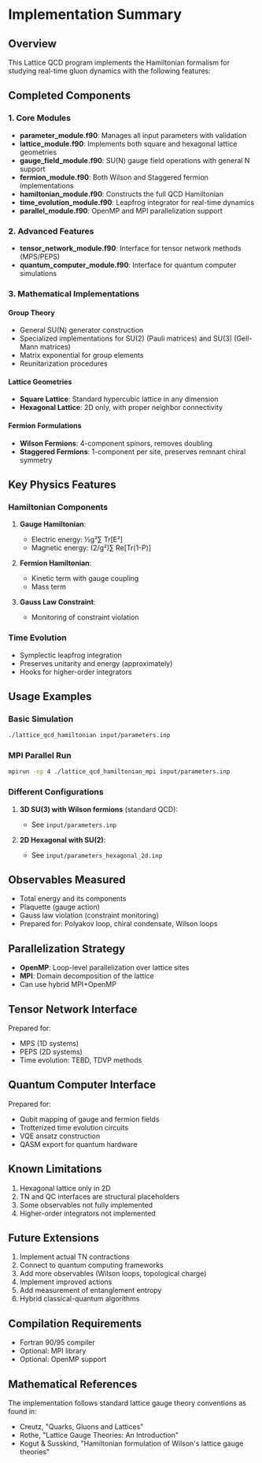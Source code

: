 # Implementation Summary

## Overview

This Lattice QCD program implements the Hamiltonian formalism for studying real-time gluon dynamics with the following features:

## Completed Components

### 1. Core Modules

- **parameter_module.f90**: Manages all input parameters with validation
- **lattice_module.f90**: Implements both square and hexagonal lattice geometries
- **gauge_field_module.f90**: SU(N) gauge field operations with general N support
- **fermion_module.f90**: Both Wilson and Staggered fermion implementations
- **hamiltonian_module.f90**: Constructs the full QCD Hamiltonian
- **time_evolution_module.f90**: Leapfrog integrator for real-time dynamics
- **parallel_module.f90**: OpenMP and MPI parallelization support

### 2. Advanced Features

- **tensor_network_module.f90**: Interface for tensor network methods (MPS/PEPS)
- **quantum_computer_module.f90**: Interface for quantum computer simulations

### 3. Mathematical Implementations

#### Group Theory
- General SU(N) generator construction
- Specialized implementations for SU(2) (Pauli matrices) and SU(3) (Gell-Mann matrices)
- Matrix exponential for group elements
- Reunitarization procedures

#### Lattice Geometries
- **Square Lattice**: Standard hypercubic lattice in any dimension
- **Hexagonal Lattice**: 2D only, with proper neighbor connectivity

#### Fermion Formulations
- **Wilson Fermions**: 4-component spinors, removes doubling
- **Staggered Fermions**: 1-component per site, preserves remnant chiral symmetry

## Key Physics Features

### Hamiltonian Components

1. **Gauge Hamiltonian**:
   - Electric energy: ½g²∑ Tr[E²]
   - Magnetic energy: (2/g²)∑ Re[Tr(1-P)]

2. **Fermion Hamiltonian**:
   - Kinetic term with gauge coupling
   - Mass term

3. **Gauss Law Constraint**:
   - Monitoring of constraint violation

### Time Evolution
- Symplectic leapfrog integration
- Preserves unitarity and energy (approximately)
- Hooks for higher-order integrators

## Usage Examples

### Basic Simulation
```bash
./lattice_qcd_hamiltonian input/parameters.inp
```

### MPI Parallel Run
```bash
mpirun -np 4 ./lattice_qcd_hamiltonian_mpi input/parameters.inp
```

### Different Configurations

1. **3D SU(3) with Wilson fermions** (standard QCD):
   - See `input/parameters.inp`

2. **2D Hexagonal with SU(2)**:
   - See `input/parameters_hexagonal_2d.inp`

## Observables Measured

- Total energy and its components
- Plaquette (gauge action)
- Gauss law violation (constraint monitoring)
- Prepared for: Polyakov loop, chiral condensate, Wilson loops

## Parallelization Strategy

- **OpenMP**: Loop-level parallelization over lattice sites
- **MPI**: Domain decomposition of the lattice
- Can use hybrid MPI+OpenMP

## Tensor Network Interface

Prepared for:
- MPS (1D systems)
- PEPS (2D systems)
- Time evolution: TEBD, TDVP methods

## Quantum Computer Interface

Prepared for:
- Qubit mapping of gauge and fermion fields
- Trotterized time evolution circuits
- VQE ansatz construction
- QASM export for quantum hardware

## Known Limitations

1. Hexagonal lattice only in 2D
2. TN and QC interfaces are structural placeholders
3. Some observables not fully implemented
4. Higher-order integrators not implemented

## Future Extensions

1. Implement actual TN contractions
2. Connect to quantum computing frameworks
3. Add more observables (Wilson loops, topological charge)
4. Implement improved actions
5. Add measurement of entanglement entropy
6. Hybrid classical-quantum algorithms

## Compilation Requirements

- Fortran 90/95 compiler
- Optional: MPI library
- Optional: OpenMP support

## Mathematical References

The implementation follows standard lattice gauge theory conventions as found in:
- Creutz, "Quarks, Gluons and Lattices"
- Rothe, "Lattice Gauge Theories: An Introduction"
- Kogut & Susskind, "Hamiltonian formulation of Wilson's lattice gauge theories"